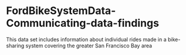 # FordBikeSystemData-Communicating-data-findings
This data set includes information about individual rides made in a bike-sharing system covering the greater San Francisco Bay area
